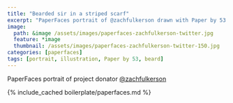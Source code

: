 ```yaml
---
title: "Bearded sir in a striped scarf"
excerpt: "PaperFaces portrait of @zachfulkerson drawn with Paper by 53 on an iPad."
image: 
  path: &image /assets/images/paperfaces-zachfulkerson-twitter.jpg 
  feature: *image
  thumbnail: /assets/images/paperfaces-zachfulkerson-twitter-150.jpg
categories: [paperfaces]
tags: [portrait, illustration, Paper by 53, beard]
---
```


PaperFaces portrait of project donator [@zachfulkerson](https://twitter.com/zachfulkerson)

{% include_cached boilerplate/paperfaces.md %}
